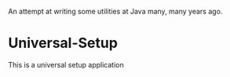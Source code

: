 An attempt at writing some utilities at Java many, many years ago.

# Universal-Setup
This is a universal setup application
